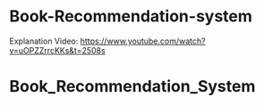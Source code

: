 # Book-Recommendation-system

Explanation Video: https://www.youtube.com/watch?v=uOPZZrrcKKs&t=2508s
# Book_Recommendation_System

